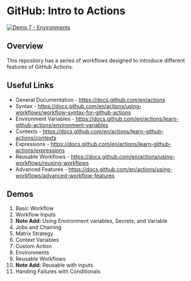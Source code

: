 # GitHub: Intro to Actions

[![Demo 7 - Environments](https://github.com/djredman99/github-intro-to-actions-demos/actions/workflows/main.yml/badge.svg)](https://github.com/djredman99/github-intro-to-actions-demos/actions/workflows/main.yml)

## Overview
This repository has a series of workflows designed to introduce different features of GitHub Actions.

## Useful Links
- General Documentation - https://docs.github.com/en/actions
- Syntax - https://docs.github.com/en/actions/using-workflows/workflow-syntax-for-github-actions
- Environment Variables - https://docs.github.com/en/actions/learn-github-actions/environment-variables
- Contexts - https://docs.github.com/en/actions/learn-github-actions/contexts
- Expressions - https://docs.github.com/en/actions/learn-github-actions/expressions
- Reusable Workflows - https://docs.github.com/en/actions/using-workflows/reusing-workflows
- Advanced Features - https://docs.github.com/en/actions/using-workflows/advanced-workflow-features

## Demos
1. Basic Workflow
1. Workflow Inputs
1. **Note Add:** Using Environment variables, Secrets, and Variable
1. Jobs and Chaining
1. Matrix Strategy
1. Context Variables
1. Custom Action
1. Environments
2. Reusable Workflows
3. **Note Add:** Reusable with inputs
4. Handing Failures with Conditionals


